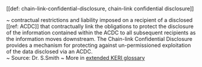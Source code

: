 [[def: chain-link-confidential-disclosure, chain-link confidential disclosure]]

~ contractual restrictions and liability imposed on a recipient of a disclosed [[ref: ACDC]] that contractually link the obligations to protect the disclosure of the information contained within the ACDC to all subsequent recipients as the information moves downstream. The Chain-link Confidential Disclosure provides a mechanism for protecting against un-permissioned exploitation of the data disclosed via an ACDC.  
~ Source: Dr. S.Smith
~ More in <a href="https://weboftrust.github.io/WOT-terms/docs/glossary/chain-link-confidential-disclosure">extended KERI glossary</a>
